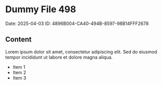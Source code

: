 # Dummy File 498

Date: 2025-04-03
ID: 4896B004-CA40-494B-8597-98B14FFF2678

## Content

Lorem ipsum dolor sit amet, consectetur adipiscing elit.
Sed do eiusmod tempor incididunt ut labore et dolore magna aliqua.

* Item 1
* Item 2
* Item 3
